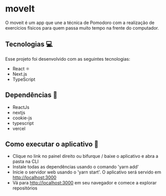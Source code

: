 # moveIt

O moveit é um app que une a técnica de Pomodoro com a realização de exercícios físicos para quem passa muito tempo na frente do computador.

## Tecnologias 💻

Esse projeto foi desenvolvido com as seguintes tecnologias:
- React  ⚛
- Next.js
- TypeScript

##  Dependências  💾

 - ReactJs
 - nextjs
 - cookie-js
 - typescript
 - vercel

## Como executar o aplicativo  🚀
 - Clique no link no painel direito ou bifurque / baixe o aplicativo e abra a pasta na CLI
 - Instale todas as dependências usando o comando 'yarn add'
 - Inicie o servidor web usando o 'yarn start'. O aplicativo será servido em  [http://localhost:3000](http://localhost:3000/)
 - Vá para  [http://localhost:3000](http://localhost:3000/)  em seu navegador e comece a explorar repositórios
